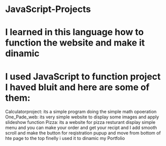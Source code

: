 # JavaScript-Projects
# I learned in this language how to function the website and make it dinamic
# I used JavaScript to function project I haved bluit and here are some of them:
Calculatorproject: its a simple program doing the simple math opoeration 
One_Pade_web: its very simple website to display some images and apply slideshow function
Pizza: its a website for pizza resturant display simple menu and you can make your order and get your recipt and I add smooth scroll and make the button for reqistration pupup and move from bottom of hte page to the top
finelly i used it to dinamic my Portfolio

